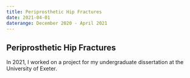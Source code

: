 ```yaml
---
title: Periprosthetic Hip Fractures
date: 2021-04-01
daterange: December 2020 - April 2021
---
```


## Periprosthetic Hip Fractures

In 2021, I worked on a project for my undergraduate dissertation at the University of Exeter.